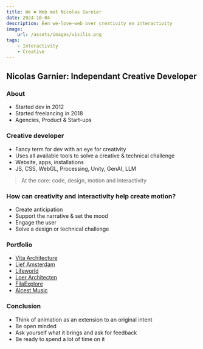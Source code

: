 ```yaml
---
title: We ❤️ Web met Nicolas Garnier
date: 2024-10-04
description: Een we-love-web over creativity en interactivity
image:
    url: /assets/images/visilis.png
tags:
    - Interactivity
    - Creative
---
```


## Nicolas Garnier: Independant Creative Developer

### About

- Started dev in 2012
- Started freelancing in 2018
- Agencies, Product & Start-ups

### Creative developer

- Fancy term for dev with an eye for creativity
- Uses all available tools to solve a creative & technical challenge
- Website, apps, installations
- JS, CSS, WebGL, Processing, Unity, GenAI, LLM

> At the core: code, design, motion and interactivity

### How can creativity and interactivity help create motion?

- Create anticipation
- Support the narrative & set the mood
- Engage the user
- Solve a design or technical challenge

### Portfolio

- [Vita Architecture](https://vitaarchitecture.com/)
- [Lief Amsterdam](https://liefamsterdam.nl/)
- [Lifeworld](https://lifeworld.wetransfer.com/)
- [Loer Architecten](https://loerarchitecten.com/)
- [FilaExplore](https://filaexplore.com/)
- [Alcest Music](https://alcestmusic.com/)

### Conclusion

- Think of animation as an extension to an original intent
- Be open minded
- Ask yourself what it brings and ask for feedback
- Be ready to spend a lot of time on it
